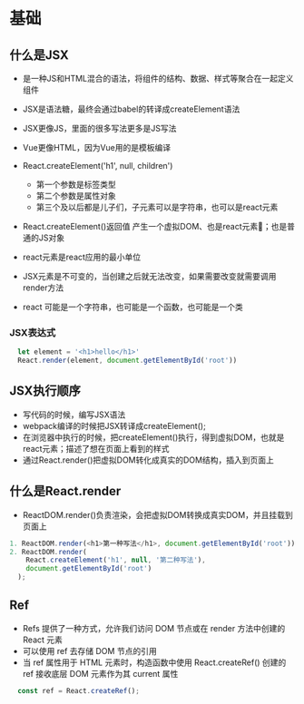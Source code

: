 # 基础

## 什么是JSX

- 是一种JS和HTML混合的语法，将组件的结构、数据、样式等聚合在一起定义组件
- JSX是语法糖，最终会通过babel的转译成createElement语法
- JSX更像JS，里面的很多写法更多是JS写法
- Vue更像HTML，因为Vue用的是模板编译
- React.createElement('h1', null, children') 
  - 第一个参数是标签类型
  - 第二个参数是属性对象
  - 第三个及以后都是儿子们，子元素可以是字符串，也可以是react元素

- React.createElement()返回值 产生一个虚拟DOM、也是react元素；也是普通的JS对象
- react元素是react应用的最小单位
- JSX元素是不可变的，当创建之后就无法改变，如果需要改变就需要调用render方法
- react 可能是一个字符串，也可能是一个函数，也可能是一个类

### JSX表达式
```js
  let element = '<h1>hello</h1>'
  React.render(element, document.getElementById('root'))
```

## JSX执行顺序

- 写代码的时候，编写JSX语法
- webpack编译的时候把JSX转译成createElement();
- 在浏览器中执行的时候，把createElement()执行，得到虚拟DOM，也就是react元素；描述了想在页面上看到的样式
- 通过React.render()把虚拟DOM转化成真实的DOM结构，插入到页面上

## 什么是React.render 

- ReactDOM.render()负责渲染，会把虚拟DOM转换成真实DOM，并且挂载到页面上

```js
1. ReactDOM.render(<h1>第一种写法</h1>, document.getElementById('root'));
2. ReactDOM.render(
    React.createElement('h1', null, '第二种写法'), 
    document.getElementById('root')
  );
```

## Ref

- Refs 提供了一种方式，允许我们访问 DOM 节点或在 render 方法中创建的 React 元素
- 可以使用 ref 去存储 DOM 节点的引用
- 当 ref 属性用于 HTML 元素时，构造函数中使用 React.createRef() 创建的 ref 接收底层 DOM 元素作为其 current 属性

```js
  const ref = React.createRef();
```


